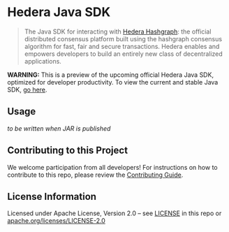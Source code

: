 # Hedera Java SDK

> The Java SDK for interacting with [Hedera Hashgraph]: the official distributed consensus 
> platform built using the hashgraph consensus algorithm for fast, fair and secure 
> transactions. Hedera enables and empowers developers to build an entirely new 
> class of decentralized applications.

**WARNING:** This is a preview of the upcoming official Hedera Java SDK, optimized for 
developer productivity. To view the current and stable Java SDK, [go here](https://github.com/hashgraph/hedera-sdk-java/tree/release/0.2.1).

[Hedera Hashgraph]: https://hedera.com/

## Usage

_to be written when JAR is published_

## Contributing to this Project

We welcome participation from all developers! 
For instructions on how to contribute to this repo, please 
review the [Contributing Guide](CONTRIBUTING.md).

## License Information

Licensed under Apache License,
Version 2.0 – see [LICENSE](LICENSE) in this repo 
or [apache.org/licenses/LICENSE-2.0](http://www.apache.org/licenses/LICENSE-2.0)
